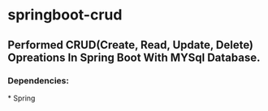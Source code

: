 # springboot-crud

<h2>Performed CRUD(Create, Read, Update, Delete) Opreations In Spring Boot With MYSql Database.</h2>

<h3>Dependencies: </h3>
* Spring 
